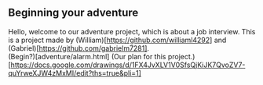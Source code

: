 ## Beginning your adventure
Hello, welcome to our adventure project, which is about a job interview.
This is a project made by (William)[https://github.com/williaml4292] and (Gabriel)[https://github.com/gabrielm7281].  
(Begin?)[adventure/alarm.html]
(Our plan for this project.)[https://docs.google.com/drawings/d/1FX4JvXLV1V0SfsQjKiJK7QvoZV7-quYrweXJW4zMxMI/edit?ths=true&pli=1]
